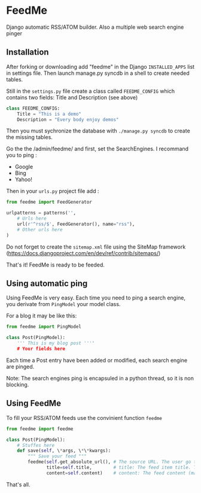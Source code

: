 FeedMe
======

Django automatic RSS/ATOM builder. Also a multiple web search engine pinger


Installation
------------

After forking or downloading add "feedme" in the Django `INSTALLED_APPS` list in settings file. 
Then launch manage.py syncdb in a shell to create needed tables.

Still in the `settings.py` file create a class called `FEEDME_CONFIG` which contains two fields: Title and Description (see above)

```python
class FEEDME_CONFIG:
    Title = "This is a demo"
    Description = "Every body enjoy demos"
```

Then you must sychronize the database with `./manage.py syncdb` to create the missing tables.

Go the the /admin/feedme/ and first, set the SearchEngines. I recommand you to ping :

* Google
* Bing
* Yahoo!

Then in your `urls.py` project file add :

```python
from feedme import FeedGenerator

urlpatterns = patterns('',
    # Urls here
    url(r'^rss/$', FeedGenerator(), name="rss"),
    # Other urls here
)
```

Do not forget to create the `sitemap.xml` file using the SiteMap framework (https://docs.djangoproject.com/en/dev/ref/contrib/sitemaps/)


That's it! FeedMe is ready to be feeded.

Using automatic ping
--------------------

Using FeedMe is very easy. Each time you need to ping a search engine, you derivate from `PingModel` your
model class.

For a blog it may be like this:

```python
from feedme import PingModel

class Post(PingModel):
    ''' This is my blog post ''''
    # Your fields here
```

Each time a Post entry have been added or modified, each search engine are pinged.

Note: The search engines ping is encapsuled in a python thread, so it is non blocking.

Using FeedMe
------------

To fill your RSS/ATOM feeds use the convinient function `feedme`

```python
from feedme import feedme

class Post(PingModel):
    # Stuffes here
    def save(self, \*args, \*\*kwargs):
        """ Save your feed """
        feedme(self.get_absolute_url(), # The source URL. The user go there form its feed reader
               title=self.title,        # title: The feed item title. The default is "Default Title. Please Feed Me!"
               content=self.content)    # content: The feed content (may be in HTML). The default content is : "Default Content. Please Feed Me!"
```

That's all.


